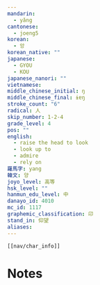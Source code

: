 ```yaml
---
mandarin:
  - yǎng
cantonese:
  - joeng5
korean:
  - 앙
korean_native: ""
japanese:
  - GYOU
  - KOU
japanese_nanori: ""
vietnamese:
middle_chinese_initial: ŋ
middle_chinese_final: ɨɐŋ
stroke_count: "6"
radical: 人
skip_number: 1-2-4
grade_level: 4
pos: ""
english:
  - raise the head to look
  - look up to
  - admire
  - rely on
羅馬字: yang
韓文: 양
joyo_level: 高等
hsk_level: ""
hanmun_edu_level: 中
danayo_id: 4010
mc_id: 1117
graphemic_classification: 卬
stand_in: 仰望
aliases:
---
```

```meta-bind-embed
[[nav/char_info]]
```

# Notes
